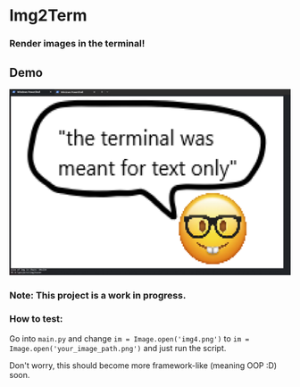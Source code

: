 # Img2Term
### Render images in the terminal!

## Demo
![example](./demo.png)

### Note: This project is a work in progress.

### How to test:
Go into `main.py` and change `im = Image.open('img4.png')` to `im = Image.open('your_image_path.png')` and just run the script.

Don't worry, this should become more framework-like (meaning OOP :D) soon.
